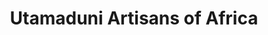 ---
title: "Utamaduni Artisans of Africa"
url: /nairobi/utamaduni-artisans-of-africa/
shop: Andenken
---